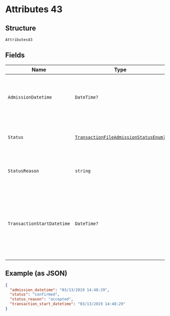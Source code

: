 
# Attributes 43

## Structure

`Attributes43`

## Fields

| Name | Type | Tags | Description |
|  --- | --- | --- | --- |
| `AdmissionDatetime` | `DateTime?` | Optional | Time when the Form3 system begins processing of the admission |
| `Status` | [`TransactionFileAdmissionStatusEnum?`](../../doc/models/transaction-file-admission-status-enum.md) | Optional | Status of the transaction file admission |
| `StatusReason` | `string` | Optional | Plain-text description of the status attribute |
| `TransactionStartDatetime` | `DateTime?` | Optional | Time the admission request was received by Form3. Used to compute the total transaction time |

## Example (as JSON)

```json
{
  "admission_datetime": "03/13/2019 14:48:29",
  "status": "confirmed",
  "status_reason": "accepted",
  "transaction_start_datetime": "03/13/2019 14:48:29"
}
```

